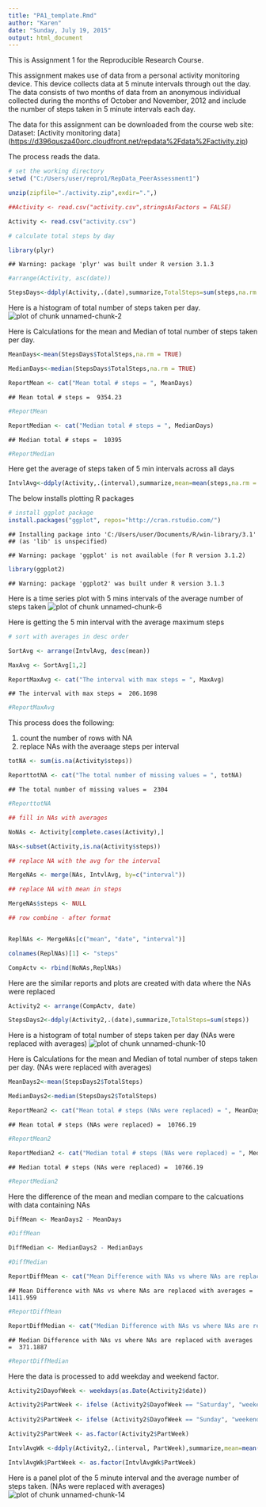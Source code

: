 ```yaml
---
title: "PA1_template.Rmd"
author: "Karen"
date: "Sunday, July 19, 2015"
output: html_document
---
```

This is Assignment 1 for the Reproducible Research Course.

This assignment makes use of data from a personal activity monitoring device. This device collects data at 5 minute intervals through out the day. The data consists of two months of data from an anonymous individual collected during the months of October and November, 2012 and include the number of steps taken in 5 minute intervals each day.

The data for this assignment can be downloaded from the course web site:
Dataset: [Activity monitoring data] (https://d396qusza40orc.cloudfront.net/repdata%2Fdata%2Factivity.zip)

The process reads the data.

```r
# set the working directory
setwd ("C:/Users/user/repro1/RepData_PeerAssessment1")

unzip(zipfile="./activity.zip",exdir=".",)

##Activity <- read.csv("activity.csv",stringsAsFactors = FALSE)

Activity <- read.csv("activity.csv")

# calculate total steps by day

library(plyr)
```

```
## Warning: package 'plyr' was built under R version 3.1.3
```

```r
#arrange(Activity, asc(date))

StepsDays<-ddply(Activity,.(date),summarize,TotalSteps=sum(steps,na.rm = TRUE))
```

 
Here is a histogram of total number of steps taken per day. 
![plot of chunk unnamed-chunk-2](figure/unnamed-chunk-2-1.png) 

Here is Calculations for the mean and Median of total number of steps taken per day.

```r
MeanDays<-mean(StepsDays$TotalSteps,na.rm = TRUE)

MedianDays<-median(StepsDays$TotalSteps,na.rm = TRUE)

ReportMean <- cat("Mean total # steps = ", MeanDays)
```

```
## Mean total # steps =  9354.23
```

```r
#ReportMean

ReportMedian <- cat("Median total # steps = ", MedianDays)
```

```
## Median total # steps =  10395
```

```r
#ReportMedian
```

Here get the average of steps taken of 5 min intervals across all days


```r
IntvlAvg<-ddply(Activity,.(interval),summarize,mean=mean(steps,na.rm = TRUE))
```

The below installs plotting R packages


```r
# install ggplot package
install.packages("ggplot", repos="http://cran.rstudio.com/")
```

```
## Installing package into 'C:/Users/user/Documents/R/win-library/3.1'
## (as 'lib' is unspecified)
```

```
## Warning: package 'ggplot' is not available (for R version 3.1.2)
```

```r
library(ggplot2)
```

```
## Warning: package 'ggplot2' was built under R version 3.1.3
```
Here is a time series plot with 5 mins intervals of the average number of steps taken 
![plot of chunk unnamed-chunk-6](figure/unnamed-chunk-6-1.png) 


Here is getting the 5 min interval with the average maximum steps


```r
# sort with averages in desc order

SortAvg <- arrange(IntvlAvg, desc(mean))

MaxAvg <- SortAvg[1,2]

ReportMaxAvg <- cat("The interval with max steps = ", MaxAvg)
```

```
## The interval with max steps =  206.1698
```

```r
#ReportMaxAvg
```
This process does the following:
1.  count the number of rows with NA
2.  replace NAs with the averaage steps per interval 

```r
totNA <- sum(is.na(Activity$steps))

ReporttotNA <- cat("The total number of missing values = ", totNA)
```

```
## The total number of missing values =  2304
```

```r
#ReporttotNA

## fill in NAs with averages 

NoNAs <- Activity[complete.cases(Activity),]

NAs<-subset(Activity,is.na(Activity$steps)) 

## replace NA with the avg for the interval

MergeNAs <- merge(NAs, IntvlAvg, by=c("interval"))

## replace NA with mean in steps

MergeNAs$steps <- NULL

## row combine - after format


ReplNAs <- MergeNAs[c("mean", "date", "interval")]

colnames(ReplNAs)[1] <- "steps"

CompActv <- rbind(NoNAs,ReplNAs)
```

Here are the similar reports and plots are created with data where the NAs were replaced


```r
Activity2 <- arrange(CompActv, date)

StepsDays2<-ddply(Activity2,.(date),summarize,TotalSteps=sum(steps))
```
Here is a histogram of total number of steps taken per day (NAs were replaced with averages)
![plot of chunk unnamed-chunk-10](figure/unnamed-chunk-10-1.png) 

Here is Calculations for the mean and Median of total number of steps taken per day. (NAs were replaced with averages)

```r
MeanDays2<-mean(StepsDays2$TotalSteps)

MedianDays2<-median(StepsDays2$TotalSteps)

ReportMean2 <- cat("Mean total # steps (NAs were replaced) = ", MeanDays2)
```

```
## Mean total # steps (NAs were replaced) =  10766.19
```

```r
#ReportMean2

ReportMedian2 <- cat("Median total # steps (NAs were replaced) = ", MedianDays2)
```

```
## Median total # steps (NAs were replaced) =  10766.19
```

```r
#ReportMedian2
```
Here the difference of the mean and median compare to the calcuations with data containing NAs

```r
DiffMean <- MeanDays2 - MeanDays

#DiffMean

DiffMedian <- MedianDays2 - MedianDays

#DiffMedian

ReportDiffMean <- cat("Mean Difference with NAs vs where NAs are replaced with averages = ", DiffMean)
```

```
## Mean Difference with NAs vs where NAs are replaced with averages =  1411.959
```

```r
#ReportDiffMean

ReportDiffMedian <- cat("Median Difference with NAs vs where NAs are replaced with averages = ", DiffMedian)
```

```
## Median Difference with NAs vs where NAs are replaced with averages =  371.1887
```

```r
#ReportDiffMedian
```
Here the data is processed to add weekday and weekend factor.


```r
Activity2$DayofWeek <- weekdays(as.Date(Activity2$date))

Activity2$PartWeek <- ifelse (Activity2$DayofWeek == "Saturday", "weekend", "weekday")
  
Activity2$PartWeek <- ifelse (Activity2$DayofWeek == "Sunday", "weekend", Activity2$PartWeek)

Activity2$PartWeek <- as.factor(Activity2$PartWeek)

IntvlAvgWk <-ddply(Activity2,.(interval, PartWeek),summarize,mean=mean(steps,na.rm = TRUE))

IntvlAvgWk$PartWeek <- as.factor(IntvlAvgWk$PartWeek)
```
Here is a panel plot of the 5 minute interval and the average number of steps taken. (NAs were replaced with averages)
![plot of chunk unnamed-chunk-14](figure/unnamed-chunk-14-1.png) 

